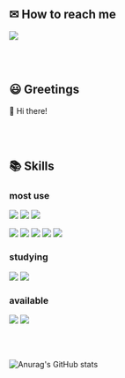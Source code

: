 ## ✉ How to reach me
<p>
<a href="mailto:blueehdwp@gmail.com" target="_blank">
<img src="https://img.shields.io/badge/Mail-0082FC?style=flat-square,&logo=minutemailer&logoColor=white"/>
</a>
</p>

<br/>
<br/>

## 😃 Greetings
<p>
👋 Hi there!
</p>

<br/>
<br/>

## 📚 Skills
### most use
<p>
  <img src="https://img.shields.io/badge/Java-007396?style=flat-square&logo=Java&logoColor=white"/></a>
  <img src="https://img.shields.io/badge/Spring-6DB33F?style=flat-square&logo=Spring&logoColor=white"/></a>
  <img src="https://img.shields.io/badge/Spring Boot-6DB33F?style=flat-square&logo=Spring Boot&logoColor=white"/></a>  
</p>
<p>
  <img src="https://img.shields.io/badge/HTML-E34F26?style=flat-square&logo=HTML5&logoColor=white"/></a>
  <img src="https://img.shields.io/badge/CSS-1572B6?style=flat-square&logo=CSS3&logoColor=white"/></a>
  <img src="https://img.shields.io/badge/Java Script-F7DF1E?style=flat-square&logo=JavaScript&logoColor=black"/></a>
  <img src="https://img.shields.io/badge/Bootstrap-7952B3?style=flat-square&logo=Bootstrap&logoColor=white"/></a>
  <img src="https://img.shields.io/badge/jQuery-0769AD?style=flat-square&logo=jquery&logoColor=white"/>
</p>

### studying
<p>
  <img src="https://img.shields.io/badge/Python-3776AB?style=flat-square&logo=Python&logoColor=white"/>
  <img src="https://img.shields.io/badge/React-61DAFB?style=flat-square&logo=React&logoColor=black"/>
</p>

### available
<p>
  <img src="https://img.shields.io/badge/JenKins-D24939?style=flat-square&logo=jenkins&logoColor=white"/>
  <img src="https://img.shields.io/badge/OCI-F80000?style=flat-square&logo=oracle&logoColor=white"/>
</p>

<br/>
<br/>


![Anurag's GitHub stats](https://github-readme-stats.vercel.app/api?username=BlueDeveloper&show_icons=true&theme=radical)
